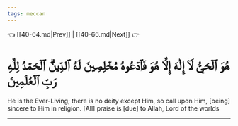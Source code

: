 ```yaml
---
tags: meccan
---
```


👈 [[40-64.md|Prev]] | [[40-66.md|Next]] 👉

# هُوَ ٱلۡحَيُّ لَآ إِلَٰهَ إِلَّا هُوَ فَٱدۡعُوهُ مُخۡلِصِينَ لَهُ ٱلدِّينَۗ ٱلۡحَمۡدُ لِلَّهِ رَبِّ ٱلۡعَٰلَمِينَ

He is the Ever-Living; there is no deity except Him, so call upon Him, [being] sincere to Him in religion. [All] praise is [due] to Allah, Lord of the worlds

---

